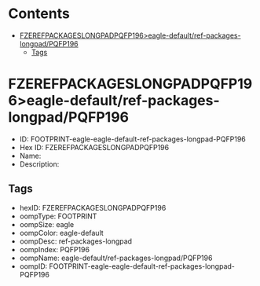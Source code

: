 



Contents
========

* [FZEREFPACKAGESLONGPADPQFP196>eagle-default/ref-packages-longpad/PQFP196](#fzerefpackageslongpadpqfp196eagle-defaultref-packages-longpadpqfp196)
	* [Tags](#tags)

# FZEREFPACKAGESLONGPADPQFP196>eagle-default/ref-packages-longpad/PQFP196

- ID: FOOTPRINT-eagle-eagle-default-ref-packages-longpad-PQFP196
- Hex ID: FZEREFPACKAGESLONGPADPQFP196
- Name: 
- Description: 

## Tags

- hexID: FZEREFPACKAGESLONGPADPQFP196
- oompType: FOOTPRINT
- oompSize: eagle
- oompColor: eagle-default
- oompDesc: ref-packages-longpad
- oompIndex: PQFP196
- oompName: eagle-default/ref-packages-longpad/PQFP196
- oompID: FOOTPRINT-eagle-eagle-default-ref-packages-longpad-PQFP196
